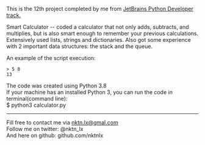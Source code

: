 This is the 12th project completed by me from [JetBrains Python Developer track.](https://hyperskill.org/tracks/2)

Smart Calculator -- coded a calculator that not only adds, subtracts, and multiplies, but is also smart enough to remember your previous calculations. Extensively used lists, strings and dictionaries. Also got some experience with 2 important data structures: the stack and the queue.    

An example of the script execution:  
```
> 5 8
13
```


The code was created using Python 3.8  
If your machine has an installed Python 3, you can run the code in terminal(command line):  
$ python3 calculator.py  


--------------------------------------------
Fill free to contact me via nktn.lx@gmal.com  
Follow me on twitter: @nktn_lx  
And here on github: github.com/nktnlx  